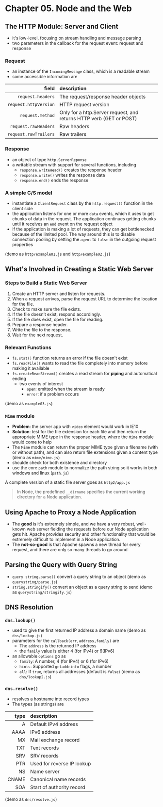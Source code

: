# Chapter 05. Node and the Web  

## The HTTP Module: Server and Client  
+ it's low-level, focusing on stream handling and message parsing   
+ two parameters in the callback for the request event: request and response  

### Request  
+ an instance of the `IncomingMessage` class, which is a readable stream  
+ some accessible information are  

field | description
-----:|:-----------
`request.headers`   | The request/response header objects
`request.httpVersion`   | HTTP request version
`request.method`  | Only for a http.Server request, and returns HTTP verb (GET or POST)
`request.rawHeaders`  | Raw headers
`request.rawTrailers` | Raw trailers

### Response  
+ an object of type `http.ServerReponse`  
+ a writable stream with support for several functions, including  
  - `response.writeHead()` creates the response header  
  - `response.write()` writes the response data  
  - `response.end()` ends the response  

### A simple C/S model  
+ instantiate a `ClientRequest` class by the `http.request()` function in the client side  
+ the application listens for one or more `data` events, which it uses to get chunks of data in the request. The application continues getting chunks until it receives an `end` event on the request object  
+ If the application is making a lot of requests, they can get bottlenecked because of the limited pool. The way around this is to disable connection pooling by setting the `agent` to `false` in the outgoing request properties  

(demo as `http/example01.js` and `http/example02.js`)  

## What's Involved in Creating a Static Web Server  
### Steps to Build a Static Web Server  
1. Create an HTTP server and listen for requests.  
2. When a request arrives, parse the request URL to determine the location for the file.  
3. Check to make sure the file exists.  
4. If the file doesn’t exist, respond accordingly.  
5. If the file does exist, open the file for reading.  
6. Prepare a response header.  
7. Write the file to the response.  
8. Wait for the next request.  

### Relevant Functions  
+ `fs.stat()` function returns an error if the file doesn't exist    
+ `fs.readFile()` wants to read the file completely into memory before making it available  
+ `fs.createReadStream()` creates a read stream for **piping** and automatical ending  
  - two events of interest  
    + `open`: emitted when the stream is ready
    + `error`: if a problem occurs   

(demo as `example03.js`)  

### `Mime` module  
+ **Problem**: the server app with `video` element would work in IE10  
+ **Solution**: test for the file extension for each file and then return the appropriate MIME type in the response header, where the `Mime` module would come to help  
+ The `Mime` module can return the proper MIME type given a filename (with or without path), and can also return file extensions given a content type (demo as `mime/mime.js`)  
+ shoulde check for both existence and directory   
+ use the core `path` module to normalize the path string so it works in both windows and linux (`path.js`)  

A complete version of a static file server goes as `http2/app.js`  

> In Node, the predefined `__dirname` specifies the current working directory for a Node application.  

## Using Apache to Proxy a Node Application  
+ The **good** is it's extremely simple, and we have a very robust, well-known web server fielding the requests before our Node application gets hit. Apache provides security and other functionality that would be extremely difficult to implement in a Node application.  
+ The **not-so-good** is that Apache spawns a new thread for every request, and there are only so many threads to go around   

## Parsing the Query with Query String  
+ `query string.parse()` convert a query string to an object (demo as `querystring/parse.js`)   
+ `string.stringify()` convert an object as a query string to send (demo as `querystring/stringify.js`)  

## DNS Resolution  
### `dns.lookup()`  
+ used to give the first returned IP address a domain name (demo as `dns/lookup.js`)  
+ parameters for the `callback(err,address,family)` are  
  - The `address` is the returned IP address  
  - the `family` value is either 4 (for IPv4) or 6(IPv6)  
+ an allowable `options` go as  
  - `family`: A number, 4 (for IPv4) or 6 (for IPv6)  
  - `hints`: Supported `getaddrinfo` flags, a number  
  - `all`: If `true`, returns all addresses (default is `false`) (demo as `dns/lookup2.js`)  
### `dns.resolve()`  
+ resolves a hostname into record types  
+ The types (as strings) are   

type | description 
----:|:-----------
A     | Default IPv4 address
AAAA  | IPv6 address
MX    | Mail exchange record  
TXT   | Text records
SRV   | SRV records
PTR   | Used for reverse IP lookup 
NS    | Name server
CNAME | Canonical name records
SOA   | Start of authority record

(demo as `dns/resolve.js`)  